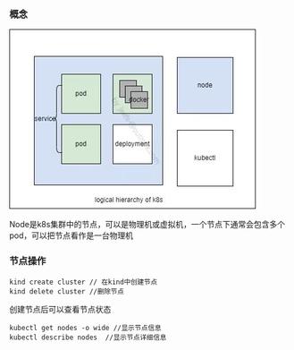 ### 概念
![img](./pic/k8s-logic-level.jpg)

Node是k8s集群中的节点，可以是物理机或虚拟机，一个节点下通常会包含多个pod，可以把节点看作是一台物理机


### 节点操作
```shell
kind create cluster // 在kind中创建节点
kind delete cluster //删除节点
```

创建节点后可以查看节点状态
```shell
kubectl get nodes -o wide //显示节点信息
kubectl describe nodes  //显示节点详细信息
```